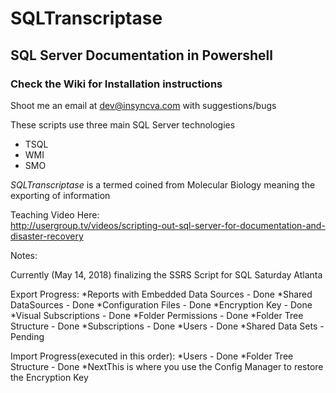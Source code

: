 # SQLTranscriptase 
<h2>SQL Server Documentation in Powershell</h2>

<h3>Check the Wiki for Installation instructions</h3

Shoot me an email at dev@insyncva.com with suggestions/bugs

These scripts use three main SQL Server technologies
* TSQL
* WMI
* SMO

<em>SQLTranscriptase</em> is a termed coined from Molecular Biology meaning the exporting of information 

Teaching Video Here:<br>
http://usergroup.tv/videos/scripting-out-sql-server-for-documentation-and-disaster-recovery

Notes:

Currently (May 14, 2018) finalizing the SSRS Script for SQL Saturday Atlanta


Export Progress:
*Reports with Embedded Data Sources - Done
*Shared DataSources - Done
*Configuration Files - Done
*Encryption Key - Done
*Visual Subscriptions - Done
*Folder Permissions - Done
*Folder Tree Structure - Done
*Subscriptions - Done
*Users - Done
*Shared Data Sets - Pending

Import Progress(executed in this order):
*Users - Done
*Folder Tree Structure - Done
*NextThis is where you use the Config Manager to restore the Encryption Key

